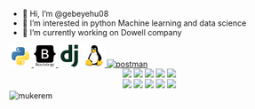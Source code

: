 - 👋 Hi, I’m @gebeyehu08
- 👀 I’m interested in python Machine learning and data science
- 🌱 I’m currently working on Dowell company
  

<!---
gebeyehu08/gebeyehu08 is a ✨ special ✨ repository because its `README.md` (this file) appears on your GitHub profile.
You can click the Preview link to take a look at your changes.
--->


  <a href="https://www.python.org" rel="nofollow"> 
    <img src="https://raw.githubusercontent.com/devicons/devicon/master/icons/python/python-original.svg" alt="python" width="40" height="40" style="max-width: 100%;"> 
  </a><a href="https://getbootstrap.com" rel="nofollow"> 
    <img src="https://raw.githubusercontent.com/devicons/devicon/master/icons/bootstrap/bootstrap-plain-wordmark.svg" alt="bootstrap" width="40" height="40" style="max-width: 100%;">        </a><img src="https://github.com/devicons/devicon/raw/master/icons/django/django-plain.svg" alt="django" width="40" height="40" style="max-width: 100%;">
  <a href="https://www.linux.org/" rel="nofollow"> 
    <img src="https://raw.githubusercontent.com/devicons/devicon/master/icons/linux/linux-original.svg" alt="linux" width="40" height="40" style="max-width: 100%;"> 
  </a><a href="https://postman.com" rel="nofollow">  <img src="https://camo.githubusercontent.com/93b32389bf746009ca2370de7fe06c3b5146f4c99d99df65994f9ced0ba41685/68747470733a2f2f7777772e766563746f726c6f676f2e7a6f6e652f6c6f676f732f676574706f73746d616e2f676574706f73746d616e2d69636f6e2e737667" alt="postman" width="40" height="40" data-canonical-src="https://www.vectorlogo.zone/logos/getpostman/getpostman-icon.svg" style="max-width: 100%;"> 
  </a>


  <div align="center" dir="auto">
	<a target="_blank" rel="noopener noreferrer nofollow" href="https://camo.githubusercontent.com/0b257b14843be2fcdc099045961d54b717765a5b2d71699866f7c83dffe55b52/68747470733a2f2f696d672e736869656c64732e696f2f62616467652f5079436861726d2d3030303030303f7374796c653d666c6174266c6f676f3d5079436861726d266c6f676f436f6c6f723d7768697465"><img src="https://camo.githubusercontent.com/0b257b14843be2fcdc099045961d54b717765a5b2d71699866f7c83dffe55b52/68747470733a2f2f696d672e736869656c64732e696f2f62616467652f5079436861726d2d3030303030303f7374796c653d666c6174266c6f676f3d5079436861726d266c6f676f436f6c6f723d7768697465" data-canonical-src="https://img.shields.io/badge/PyCharm-000000?style=flat&amp;logo=PyCharm&amp;logoColor=white" style="max-width: 100%;"></a>
	<a target="_blank" rel="noopener noreferrer nofollow" href="https://camo.githubusercontent.com/80b089114627a85b9efcdc5bdcc959740279c6b487c1681eff05f250c14e4d0e/68747470733a2f2f696d672e736869656c64732e696f2f62616467652f5653253230436f64652d3030374143433f7374796c653d666c6174266c6f676f3d56697375616c53747564696f436f6465266c6f676f436f6c6f723d7768697465"><img src="https://camo.githubusercontent.com/80b089114627a85b9efcdc5bdcc959740279c6b487c1681eff05f250c14e4d0e/68747470733a2f2f696d672e736869656c64732e696f2f62616467652f5653253230436f64652d3030374143433f7374796c653d666c6174266c6f676f3d56697375616c53747564696f436f6465266c6f676f436f6c6f723d7768697465" data-canonical-src="https://img.shields.io/badge/VS%20Code-007ACC?style=flat&amp;logo=VisualStudioCode&amp;logoColor=white" style="max-width: 100%;"></a>
	<a target="_blank" rel="noopener noreferrer nofollow" href="https://camo.githubusercontent.com/f6a69794680042679134221093b41553f2be509ba634b9fe28bc169d40fbd39d/68747470733a2f2f696d672e736869656c64732e696f2f62616467652f76696d2d3030303030303f7374796c653d666c6174266c6f676f3d76696d266c6f676f436f6c6f723d7768697465"><img src="https://camo.githubusercontent.com/f6a69794680042679134221093b41553f2be509ba634b9fe28bc169d40fbd39d/68747470733a2f2f696d672e736869656c64732e696f2f62616467652f76696d2d3030303030303f7374796c653d666c6174266c6f676f3d76696d266c6f676f436f6c6f723d7768697465" data-canonical-src="https://img.shields.io/badge/vim-000000?style=flat&amp;logo=vim&amp;logoColor=white" style="max-width: 100%;"></a>
	<a target="_blank" rel="noopener noreferrer nofollow" href="https://camo.githubusercontent.com/45c6e3a9b18a4f238509328d2e560a6d778cb766b2bc438e71686df9e5203472/68747470733a2f2f696d672e736869656c64732e696f2f62616467652f58636f64652d3134374546423f7374796c653d666c6174266c6f676f3d78636f6465266c6f676f436f6c6f723d7768697465"><img src="https://camo.githubusercontent.com/45c6e3a9b18a4f238509328d2e560a6d778cb766b2bc438e71686df9e5203472/68747470733a2f2f696d672e736869656c64732e696f2f62616467652f58636f64652d3134374546423f7374796c653d666c6174266c6f676f3d78636f6465266c6f676f436f6c6f723d7768697465" data-canonical-src="https://img.shields.io/badge/Xcode-147EFB?style=flat&amp;logo=xcode&amp;logoColor=white" style="max-width: 100%;"></a>
  <a target="_blank" rel="noopener noreferrer nofollow" href="https://camo.githubusercontent.com/c532cdd38d233e40bf593fa2d9ec6b08d19a1df5f0789632f1b87180fcdd23ba/68747470733a2f2f696d672e736869656c64732e696f2f62616467652f4a7570797465722d4633373632363f7374796c653d666c6174266c6f676f3d6a757079746572266c6f676f436f6c6f723d7768697465"><img src="https://camo.githubusercontent.com/c532cdd38d233e40bf593fa2d9ec6b08d19a1df5f0789632f1b87180fcdd23ba/68747470733a2f2f696d672e736869656c64732e696f2f62616467652f4a7570797465722d4633373632363f7374796c653d666c6174266c6f676f3d6a757079746572266c6f676f436f6c6f723d7768697465" data-canonical-src="https://img.shields.io/badge/Jupyter-F37626?style=flat&amp;logo=jupyter&amp;logoColor=white" style="max-width: 100%;"></a>
  <br>
	<a target="_blank" rel="noopener noreferrer nofollow" href="https://camo.githubusercontent.com/ac714576a0fb2824ce579c68ae1fe7589cb861a345c8d49ce28210607da7c78e/68747470733a2f2f696d672e736869656c64732e696f2f62616467652f446f636b65722d3234393645443f7374796c653d666c6174266c6f676f3d646f636b6572266c6f676f436f6c6f723d7768697465"><img src="https://camo.githubusercontent.com/ac714576a0fb2824ce579c68ae1fe7589cb861a345c8d49ce28210607da7c78e/68747470733a2f2f696d672e736869656c64732e696f2f62616467652f446f636b65722d3234393645443f7374796c653d666c6174266c6f676f3d646f636b6572266c6f676f436f6c6f723d7768697465" data-canonical-src="https://img.shields.io/badge/Docker-2496ED?style=flat&amp;logo=docker&amp;logoColor=white" style="max-width: 100%;"></a>
	<a target="_blank" rel="noopener noreferrer nofollow" href="https://camo.githubusercontent.com/493683d1e69c600dc04bb375ab588466c554471ea28f7326b390b5103c401058/68747470733a2f2f696d672e736869656c64732e696f2f62616467652f4769742d4630353033323f7374796c653d666c6174266c6f676f3d476974266c6f676f436f6c6f723d7768697465"><img src="https://camo.githubusercontent.com/493683d1e69c600dc04bb375ab588466c554471ea28f7326b390b5103c401058/68747470733a2f2f696d672e736869656c64732e696f2f62616467652f4769742d4630353033323f7374796c653d666c6174266c6f676f3d476974266c6f676f436f6c6f723d7768697465" data-canonical-src="https://img.shields.io/badge/Git-F05032?style=flat&amp;logo=Git&amp;logoColor=white" style="max-width: 100%;"></a>
	<a target="_blank" rel="noopener noreferrer nofollow" href="https://camo.githubusercontent.com/779ecf5e6059fd906fca2099015186945f91679f22da6bf05f37f52e69e86e8a/68747470733a2f2f696d672e736869656c64732e696f2f62616467652f4769744875622d3138313731373f7374796c653d666c6174266c6f676f3d476974487562266c6f676f436f6c6f723d7768697465"><img src="https://camo.githubusercontent.com/779ecf5e6059fd906fca2099015186945f91679f22da6bf05f37f52e69e86e8a/68747470733a2f2f696d672e736869656c64732e696f2f62616467652f4769744875622d3138313731373f7374796c653d666c6174266c6f676f3d476974487562266c6f676f436f6c6f723d7768697465" data-canonical-src="https://img.shields.io/badge/GitHub-181717?style=flat&amp;logo=GitHub&amp;logoColor=white" style="max-width: 100%;"></a>
  <a target="_blank" rel="noopener noreferrer nofollow" href="https://camo.githubusercontent.com/eaa549285f4568fc176def14b62f325d3620ef951605dc4e80e5fc64f1dc58cd/68747470733a2f2f696d672e736869656c64732e696f2f62616467652f536c61636b2d3441313534423f7374796c653d666c6174266c6f676f3d736c61636b266c6f676f436f6c6f723d7768697465"><img src="https://camo.githubusercontent.com/eaa549285f4568fc176def14b62f325d3620ef951605dc4e80e5fc64f1dc58cd/68747470733a2f2f696d672e736869656c64732e696f2f62616467652f536c61636b2d3441313534423f7374796c653d666c6174266c6f676f3d736c61636b266c6f676f436f6c6f723d7768697465" data-canonical-src="https://img.shields.io/badge/Slack-4A154B?style=flat&amp;logo=slack&amp;logoColor=white" style="max-width: 100%;"></a>
  <a target="_blank" rel="noopener noreferrer nofollow" href="https://camo.githubusercontent.com/66361dbd44f6ca8ea5f33b21c4311fa7ded2b315e6c4fbbc5495a0f6587146f6/68747470733a2f2f696d672e736869656c64732e696f2f62616467652f436861744750542d3431323939313f7374796c653d666c6174266c6f676f3d6f70656e6169266c6f676f436f6c6f723d7768697465"><img src="https://camo.githubusercontent.com/66361dbd44f6ca8ea5f33b21c4311fa7ded2b315e6c4fbbc5495a0f6587146f6/68747470733a2f2f696d672e736869656c64732e696f2f62616467652f436861744750542d3431323939313f7374796c653d666c6174266c6f676f3d6f70656e6169266c6f676f436f6c6f723d7768697465" data-canonical-src="https://img.shields.io/badge/ChatGPT-412991?style=flat&amp;logo=openai&amp;logoColor=white" style="max-width: 100%;"></a>
</div>


<img align="center" src="https://camo.githubusercontent.com/2c2b2675262da1f4c98d6b645981e829bd7a600eb3bfa385fc078737c6c55f8c/68747470733a2f2f6769746875622d726561646d652d73747265616b2d73746174732e6865726f6b756170702e636f6d2f3f757365723d6d756b6572656d26" alt="mukerem" data-canonical-src="https://github-readme-streak-stats.herokuapp.com/?user=mukerem&amp;" style="max-width: 100%;">

